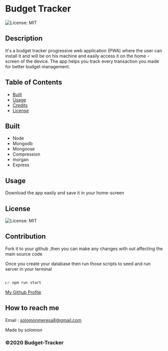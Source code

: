 # Budget Tracker 

<!-- https://drive.google.com/file/d/1WL5LBI25Utgto6l4Wh0OHcPOsbWgQ8je/view

https://drive.google.com/file/d/1yc__G4vGlJXjhD8lPxte3bsLsdprvxV5/view -->

![License: MIT](https://img.shields.io/badge/License-MIT-green.svg)

## Description

It's a budget tracker progressive web application (PWA) where the user can install it and will be on his machine and easily access it on the home - screen of the device. The app helps you track every transaction you made for better budget management.

## Table of Contents

- [Built](#built)
- [Usage](#usage)
- [Credits](#credits)
- [License](#license)

## Built

- Node
- Mongodb
- Mongoose
- Compression
- morgan
- Express

## Usage
Download the app easily and save it in your home-screen 

## License

![License: MIT](https://img.shields.io/badge/License-MIT-green.svg)

## Contribution

Fork it to your github ,then you can make any changes with out affecting the main source code

Once you create your database then run those scripts to seed and run server in your terminal

```javascript

👉 npm run start
```

[My Github Profile](https://github.com/solomonmeresa)

## How to reach me

Email : solomonmeresa8@gmail.com

Made by solomon

### ©️2020 Budget-Tracker
